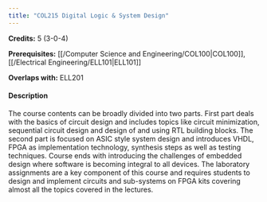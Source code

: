 ```yaml
---
title: "COL215 Digital Logic & System Design"
---
```

**Credits:** 5 (3-0-4)

**Prerequisites:** [[/Computer Science and Engineering/COL100|COL100]], [[/Electrical Engineering/ELL101|ELL101]]

**Overlaps with:** ELL201

#### Description
The course contents can be broadly divided into two parts. First part deals with the basics of circuit design and includes topics like circuit minimization, sequential circuit design and design of and using RTL building blocks. The second part is focused on ASIC style system design and introduces VHDL, FPGA as implementation technology, synthesis steps as well as testing techniques. Course ends with introducing the challenges of embedded design where software is becoming integral to all devices. The laboratory assignments are a key component of this course and requires students to design and implement circuits and sub-systems on FPGA kits covering almost all the topics covered in the lectures.